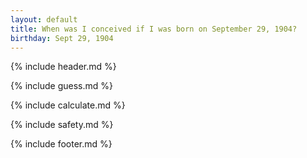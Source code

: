 ```yaml
---
layout: default
title: When was I conceived if I was born on September 29, 1904?
birthday: Sept 29, 1904
---
```


{% include header.md %}

{% include guess.md %}

{% include calculate.md %}

{% include safety.md %}

{% include footer.md %}



